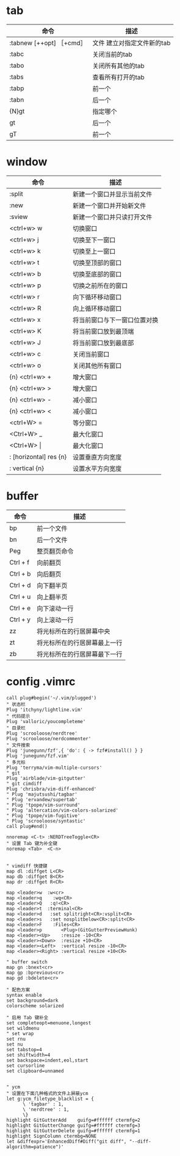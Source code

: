
# tab

| 命令                     | 描述                       |
| ------------------------ | -------------------------- |
| :tabnew [++opt] ［+cmd］ | 文件 建立对指定文件新的tab |
| :tabc                    | 关闭当前的tab              |
| :tabo                    | 关闭所有其他的tab          |
| :tabs                    | 查看所有打开的tab          |
| :tabp                    | 前一个                     |
| :tabn                    | 后一个                     |
| {N}gt                    | 指定哪个                   |
| gt                       | 后一个                     |
| gT                       | 前一个                     |

# window

| 命令                   | 描述                         |
| ---------------------- | ---------------------------- |
| :split                 | 新建一个窗口并显示当前文件   |
| :new                   | 新建一个窗口并开始新文件     |
| :sview                 | 新建一个窗口并只读打开文件   |
| <ctrl+w> w             | 切换窗口                     |
| <ctrl+w> j             | 切换至下一窗口               |
| <ctrl+w> k             | 切换至上一窗口               |
| <ctrl+w> t             | 切换至顶部的窗口             |
| <ctrl+w> b             | 切换至底部的窗口             |
| <ctrl+w> p             | 切换之前所在的窗口           |
| <ctrl+w> r             | 向下循环移动窗口             |
| <ctrl+w> R             | 向上循环移动窗口             |
| <ctrl+w> x             | 将当前窗口与下一窗口位置对换 |
| <ctrl+w> K             | 将当前窗口放到最顶端         |
| <ctrl+w> J             | 将当前窗口放到最底部         |
| <ctrl+w> c             | 关闭当前窗口                 |
| <ctrl+w> o             | 关闭其他所有窗口             |
| {n} <ctrl+w> +         | 增大窗口                     |
| {n} <ctrl+w> >         | 增大窗口                     |
| {n} <ctrl+w> -         | 减小窗口                     |
| {n} <ctrl+w> <         | 减小窗口                     |
| <ctrl+W> =             | 等分窗口                     |
| <Ctrl+W> _             | 最大化窗口                   |
| <Ctrl+W> \|            | 最大化窗口                   |
| : [horizontal] res {n} | 设置垂直方向宽度             |
| : vertical {n}         | 设置水平方向宽度             |

# buffer

| 命令     | 描述                         |
| -------- | ---------------------------- |
| bp       | 前一个文件                   |
| bn       | 后一个文件                   |
| Peg      | 整页翻页命令                 |
| Ctrl + f | 向前翻页                     |
| Ctrl + b | 向后翻页                     |
| Ctrl + d | 向下翻半页                   |
| Ctrl + u | 向上翻半页                   |
| Ctrl + e | 向下滚动一行                 |
| Ctrl + y | 向上滚动一行                 |
| zz       | 将光标所在的行居屏幕中央     |
| zt       | 将光标所在的行居屏幕最上一行 |
| zb       | 将光标所在的行居屏幕最下一行 |

# config .vimrc

``` shell
call plug#begin('~/.vim/plugged')
" 状态栏
Plug 'itchyny/lightline.vim'
" 代码提示
Plug 'valloric/youcompleteme'
" 目录栏
Plug 'scrooloose/nerdtree'
Plug 'scrooloose/nerdcommenter'
" 文件搜索
Plug 'junegunn/fzf',{ 'do': { -> fzf#install() } }
Plug 'junegunn/fzf.vim'
" 多光标
Plug 'terryma/vim-multiple-cursors'
" git 
Plug 'airblade/vim-gitgutter'
" git cimdiff
Plug 'chrisbra/vim-diff-enhanced'
" Plug 'majutsushi/tagbar'
" Plug 'ervandew/supertab'
" Plug 'tpope/vim-surround'
" Plug 'altercation/vim-colors-solarized'
" Plug 'tpope/vim-fugitive'
" Plug 'scrooloose/syntastic'
call plug#end()

nnoremap <C-t> :NERDTreeToggle<CR>
" 设置 Tab 键为补全键
noremap <Tab>  <C-n>


" vimdiff 快捷键
map dl :diffget L<CR>
map db :diffget B<CR>
map dr :diffget R<CR>

map <leader>w  :w<cr>
map <leader>q    :wq<CR>
map <leader>Q   :q!<CR>
map <leader>t  :terminal<CR>
map <leader>d   :set splitright<CR>:vsplit<CR>
map <leader>s   :set nosplitbelow<CR>:split<CR>
map <leader>F    :Files<CR>
map <leader>p       <Plug>(GitGutterPreviewHunk)
map <leader><Up>    :resize -10<CR>
map <leader><Down>  :resize +10<CR>
map <leader><Left>  :vertical resize -10<CR>
map <leader><Right> :vertical resize +10<CR>

" buffer switch 
map gn :bnext<cr>
map gp :bprevious<cr>
map gd :bdelete<cr>

" 配色方案
syntax enable
set background=dark
colorscheme solarized

" 启用 Tab 键补全
set completeopt=menuone,longest
set wildmenu
" set wrap
set rnu
set nu
set tabstop=4
set shiftwidth=4
set backspace=indent,eol,start
set cursorline
set clipboard=unnamed


" ycm
" 设置在下面几种格式的文件上屏蔽ycm
let g:ycm_filetype_blacklist = {
      \ 'tagbar' : 1,
      \ 'nerdtree' : 1,
      \}
highlight GitGutterAdd    guifg=#ffffff ctermfg=2
highlight GitGutterChange guifg=#ffffff ctermfg=3
highlight GitGutterDelete guifg=#ffffff ctermfg=1
highlight SignColumn ctermbg=NONE
let &diffexpr='EnhancedDiff#Diff("git diff", "--diff-algorithm=patience")'

```
